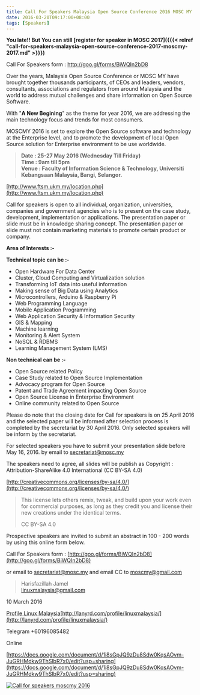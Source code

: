 ```yaml
---
title: Call For Speakers Malaysia Open Source Conference 2016 MOSC MY
date: 2016-03-20T09:17:00+08:00
tags: [Speakers]
---
```


**You late!! But You can still [register for speaker in MOSC 2017]({{{< relref "call-for-speakers-malaysia-open-source-conference-2017-moscmy-2017.md" >}}})**

Call For Speakers form : http://goo.gl/forms/BiWQIn2bD8  

Over the years, Malaysia Open Source Conference or MOSC MY have brought together thousands participants, of CEOs and leaders, vendors, consultants, associations and regulators from around Malaysia and the world to address mutual challenges and share information on Open Source Software.

With "**A New Begining**" as the theme for year 2016, we are addressing the main technology focus and trends for most consumers.

MOSCMY 2016 is set to explore the Open Source software and technology at the Enterprise level, and to promote the development of local Open Source solution for Enterprise environment to be use worldwide.

> **Date : 25-27 May 2016 (Wednesday Till Friday)**  
> **Time : 9am till 5pm**  
> **Venue : Faculty of Information Science & Technology, Universiti Kebangsaan Malaysia, Bangi, Selangor.**  

[http://www.ftsm.ukm.my/location.php](http://www.ftsm.ukm.my/location.php)  

Call for speakers is open to all individual, organization, universities, companies and government agencies who is to present on the case study, development, implementation or applications. The presentation paper or slide must be in knowledge sharing concept. The presentation paper or slide must not contain marketing materials to promote certain product or company.

**Area of Interests :-**  

**Technical topic can be :-**  

+ Open Hardware For Data Center
+ Cluster, Cloud Computing and Virtualization solution 
+ Transforming IoT data into useful information
+ Making sense of Big Data using Analytics 
+ Microcontrollers, Arduino & Raspberry Pi
+ Web Programming Language
+ Mobile Application Programming
+ Web Application Security & Information Security
+ GIS & Mapping
+ Machine learning
+ Monitoring & Alert System
+ NoSQL & RDBMS
+ Learning Management System (LMS)

**Non technical can be :-**  

+ Open Source related Policy
+ Case Study related to Open Source Implementation
+ Advocacy program for Open Source
+ Patent and Trade Agreement impacting Open Source
+ Open Source License in Enterprise Environment
+ Online community related to Open Source

Please do note that the closing date for Call for speakers is on 25 April 2016 and the selected paper will be informed after selection process is completed by the secretariat by 30 April 2016\. Only selected speakers will be inform by the secretariat.

For selected speakers you have to submit your presentation slide before May 16, 2016\. by email to secretariat@mosc.my

The speakers need to agree, all slides will be publish as Copyright : Attribution-ShareAlike 4.0 International (CC BY-SA 4.0)

[http://creativecommons.org/licenses/by-sa/4.0/](http://creativecommons.org/licenses/by-sa/4.0/)  

> This license lets others remix, tweak, and build upon your work even for commercial purposes, as long as they credit you and license their new creations under the identical terms.
> 
> CC BY-SA 4.0

Prospective speakers are invited to submit an abstract in 100 - 200 words by using this online form below.

Call For Speakers form : [http://goo.gl/forms/BiWQIn2bD8](http://goo.gl/forms/BiWQIn2bD8)  

or email to secretariat@mosc.my and email CC to moscmy@gmail.com  

> Harisfazillah Jamel  
> linuxmalaysia@gmail.com  

10 March 2016  

[Profile Linux Malaysia](http://lanyrd.com/profile/linuxmalaysia/)[http://lanyrd.com/profile/linuxmalaysia/](http://lanyrd.com/profile/linuxmalaysia/)  

Telegram +60196085482  

Online  

[https://docs.google.com/document/d/1i8sGpJQ9zDu8Sdw0KqsAOvm-JuGRHMdkw9ThSlbR7x0/edit?usp=sharing](https://docs.google.com/document/d/1i8sGpJQ9zDu8Sdw0KqsAOvm-JuGRHMdkw9ThSlbR7x0/edit?usp=sharing)  

[![Call for speakers moscmy 2016](/images/call-for-speakers-moscmy-2016.jpg)](/images/call-for-speakers-moscmy-2016.jpg)
